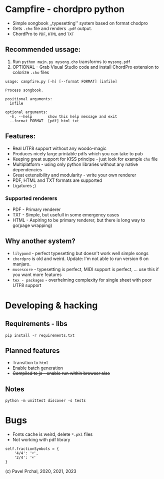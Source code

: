# Campfire - chordpro python

* Simple songbook ,,typesetting'' system based on format chodpro
* Gets `.cho` file and renders `.pdf` output.
* ChordPro to `PDF`, `HTML` and `TXT`

## Recommended ussage:
1) Run `python main.py mysong.cho` transforms to `mysong.pdf `
2) OPTIONAL - Grab Visual Studio code and install ChordPro extension to colorize `.cho` files

```
usage: campfire.py [-h] [--format FORMAT] [infile]

Process songbook.

positional arguments:
  infile

optional arguments:
  -h, --help       show this help message and exit
  --format FORMAT  [pdf] html txt
```

## Features:
* Real UTF8 support without any woodo-magic
* Produces nicely large printable pdfs which you can take to pub
* Keeping great support for KISS principe - just look for example `cho` file
* Multiplatform - using only python libraries without any native dependencies
* Great extensibility and modularity - write your own renderer
* PDF, HTML and TXT formats are supported
* Ligatures ;)

### Supported renderers
* PDF - Primary renderer
* TXT - Simple, but usefull in some emergency cases
* HTML - Aspiring to be primary renderer, but there is long way to go(page wrapping)

## Why another system?
* `lilypond` - perfect typesetting but doesn't work well simple songs
* `chordpro` is old and weird. Update: I'm not able to run version 6 on manjaro.
* `musescore` - typesetting is perfect, MIDI support is perfect, ... use this if you want more features
* `tex - packages` - overhelming complexity for single sheet with poor UTF8 support 

# Developing & hacking

## Requirements - libs
```
pip install -r requirements.txt
```

## Planned features
* Transition to `html` 
* Enable batch generation
* ~~Compiled to js - enable run within browser also~~

## Notes
```
python -m unittest discover -s tests
```

# Bugs
* Fonts cache is weird, delete `*.pkl` files
* Not working with pdf library 
```
self.fractionSymbols = {
    '4/4': '𝄴',
    '2/4': '𝄵'
}
```

(c) Pavel Prchal, 2020, 2021, 2023